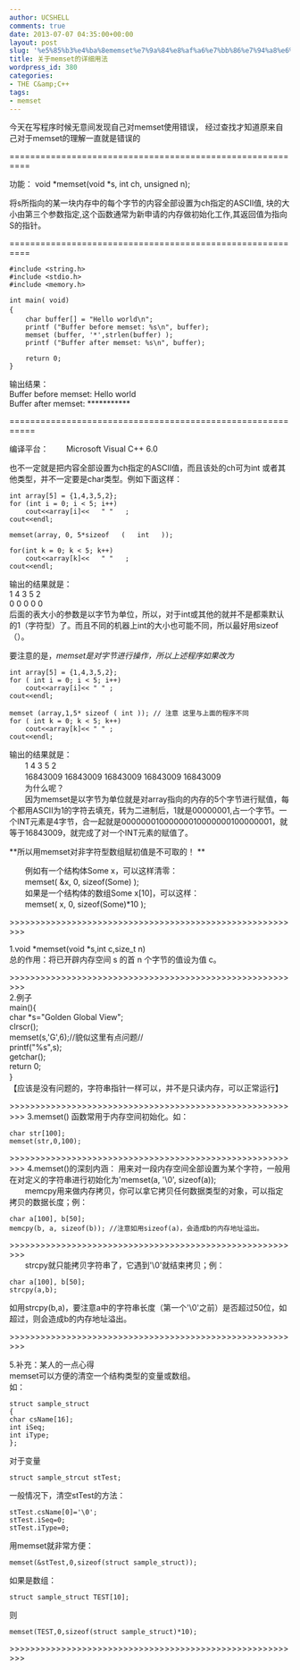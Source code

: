 ```yaml
---
author: UCSHELL
comments: true
date: 2013-07-07 04:35:00+00:00
layout: post
slug: '%e5%85%b3%e4%ba%8ememset%e7%9a%84%e8%af%a6%e7%bb%86%e7%94%a8%e6%b3%95-3'
title: 关于memset的详细用法
wordpress_id: 380
categories:
- THE C&amp;C++
tags:
- memset
---
```


今天在写程序时候无意间发现自己对memset使用错误， 经过查找才知道原来自 己对于memset的理解一直就是错误的

==========================================================

功能： 
	void *memset(void *s, int ch, unsigned n); 

将s所指向的某一块内存中的每个字节的内容全部设置为ch指定的ASCII值, 块的大小由第三个参数指定,这个函数通常为新申请的内存做初始化工作,其返回值为指向S的指针。




==========================================================

    #include <string.h>
    #include <stdio.h>
    #include <memory.h>

    int main( void)
    { 　　
        char buffer[] = "Hello world\n"; 　
        printf ("Buffer before memset: %s\n", buffer);
        memset (buffer, '*',strlen(buffer) ); 
        printf ("Buffer after memset: %s\n", buffer);
        
        return 0;
    }

输出结果：  
Buffer before memset: Hello world  
Buffer after memset: \*\*\*\*\*\*\*\*\*\*\*

===========================================================

编译平台： 　　Microsoft Visual C++ 6.0

也不一定就是把内容全部设置为ch指定的ASCII值，而且该处的ch可为int 或者其他类型，并不一定要是char类型。例如下面这样：


	int array[5] = {1,4,3,5,2}; 
    for (int i = 0; i < 5; i++) 
        cout<<array[i]<<   " "   ; 
    cout<<endl; 
    
    memset(array, 0, 5*sizeof   (   int   )); 
    
    for(int k = 0; k < 5; k++) 
   		cout<<array[k]<<   " "   ; 
    cout<<endl; 

输出的结果就是：   
1 4 3 5 2   
0 0 0 0 0   
后面的表大小的参数是以字节为单位，所以，对于int或其他的就并不是都乘默认的1（字符型）了。而且不同的机器上int的大小也可能不同，所以最好用sizeof（）。


要注意的是，*memset是对字节进行操作，所以上述程序如果改为*

    int array[5] = {1,4,3,5,2};
    for ( int i = 0; i < 5; i++)
        cout<<array[i]<< " " ;
    cout<<endl;
    
    memset (array,1,5* sizeof ( int )); // 注意 这里与上面的程序不同
    for ( int k = 0; k < 5; k++)
   		cout<<array[k]<< " " ;
    cout<<endl;


输出的结果就是：   
　　1 4 3 5 2   
　　16843009 16843009 16843009 16843009 16843009   
　　为什么呢？   
　　因为memset是以字节为单位就是对array指向的内存的5个字节进行赋值，每个都用ASCII为1的字符去填充，转为二进制后，1就是00000001,占一个字节。一个INT元素是4字节，合一起就是00000001000000010000000100000001，就等于16843009，就完成了对一个INT元素的赋值了。




**所以用memset对非字符型数组赋初值是不可取的！ **

　　例如有一个结构体Some x，可以这样清零：   
　　memset( &x, 0, sizeof(Some) );   
　　如果是一个结构体的数组Some x[10]，可以这样：   
　　memset( x, 0, sizeof(Some)*10 );

\>>>>>>>>>>>>>>>>>>>>>>>>>>>>>>>>>>>>>>>>>>>>>>>>>>>>>>>>>

1.void *memset(void *s,int c,size_t n)   
总的作用：将已开辟内存空间 s 的首 n 个字节的值设为值 c。

\>>>>>>>>>>>>>>>>>>>>>>>>>>>>>>>>>>>>>>>>>>>>>>>>>>>>>>>>>  
2.例子   
    main(){   
    char *s="Golden Global View";   
    clrscr();   
    memset(s,'G',6);//貌似这里有点问题//   
    printf("%s",s);   
    getchar();   
    return 0;   
    }　   
【应该是没有问题的，字符串指针一样可以，并不是只读内存，可以正常运行】

\>>>>>>>>>>>>>>>>>>>>>>>>>>>>>>>>>>>>>>>>>>>>>>>>>>>>>>>>>
3.memset() 函数常用于内存空间初始化。如：   

    char str[100];   
    memset(str,0,100);
\>>>>>>>>>>>>>>>>>>>>>>>>>>>>>>>>>>>>>>>>>>>>>>>>>>>>>>>>>
4.memset()的深刻内涵：
用来对一段内存空间全部设置为某个字符，一般用在对定义的字符串进行初始化为'memset(a, '\0', sizeof(a));  
　　memcpy用来做内存拷贝，你可以拿它拷贝任何数据类型的对象，可以指定拷贝的数据长度；例：   
	
    char a[100], b[50];   
	memcpy(b, a, sizeof(b)); //注意如用sizeof(a)，会造成b的内存地址溢出。

\>>>>>>>>>>>>>>>>>>>>>>>>>>>>>>>>>>>>>>>>>>>>>>>>>>>>>>>>>   
　　strcpy就只能拷贝字符串了，它遇到'\0'就结束拷贝；例：   
  
    char a[100], b[50];   
    strcpy(a,b);   

如用strcpy(b,a)，要注意a中的字符串长度（第一个'\0'之前）是否超过50位，如超过，则会造成b的内存地址溢出。

\>>>>>>>>>>>>>>>>>>>>>>>>>>>>>>>>>>>>>>>>>>>>>>>>>>>>>>>>>   

5.补充：某人的一点心得   
memset可以方便的清空一个结构类型的变量或数组。   
如：  

	struct sample_struct   
    {   
    char csName[16];   
    int iSeq;   
    int iType;   
    };   

对于变量   

	struct sample_strcut stTest;   
一般情况下，清空stTest的方法：   

    stTest.csName[0]='\0';   
    stTest.iSeq=0;   
    stTest.iType=0;   
    
用memset就非常方便：   

	memset(&stTest,0,sizeof(struct sample_struct));   
如果是数组：   

	struct sample_struct TEST[10];   
则   

	memset(TEST,0,sizeof(struct sample_struct)*10);

\>>>>>>>>>>>>>>>>>>>>>>>>>>>>>>>>>>>>>>>>>>>>>>>>>>>>>>>>>
	
    
